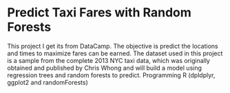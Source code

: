 # Predict Taxi Fares with Random Forests
This project I get its from DataCamp. The objective is predict the locations and times to maximize fares can be earned. The dataset used in this project is a sample from the complete 2013 NYC taxi data, which was originally obtained and published by Chris Whong and will build a model using regression trees and random forests to predict.
Programming R (dpldplyr, ggplot2 and randomForests)
